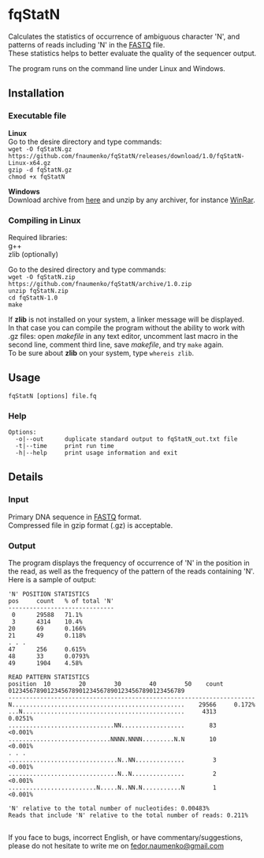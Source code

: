 # fqStatN 
Calculates the statistics of occurrence of ambiguous character 'N', 
and patterns of reads including 'N' in the [FASTQ](https://en.wikipedia.org/wiki/FASTQ_format) file.<br>
These statistics helps to better evaluate the quality of the sequencer output.

The program runs on the command line under Linux and Windows.

## Installation
### Executable file

**Linux**<br>
Go to the desire directory and type commands:<br>
```wget -O fqStatN.gz https://github.com/fnaumenko/fqStatN/releases/download/1.0/fqStatN-Linux-x64.gz```<br>
```gzip -d fqStatN.gz```<br>
```chmod +x fqStatN```

**Windows**<br>
Download archive from [here](https://github.com/fnaumenko/fqStatN/releases/download/1.0/fqStatN-Windows-x64.zip) 
and unzip by any archiver, for instance [WinRar](https://www.win-rar.com/download.html?&L=0).

### Compiling in Linux
Required libraries:<br>
g++<br>
zlib (optionally)

Go to the desired directory and type commands:<br>
```wget -O fqStatN.zip https://github.com/fnaumenko/fqStatN/archive/1.0.zip```<br>
```unzip fqStatN.zip```<br>
```cd fqStatN-1.0```<br>
```make```

If **zlib** is not installed on your system, a linker message will be displayed.<br>
In that case you can compile the program without the ability to work with .gz files: 
open *makefile* in any text editor, uncomment last macro in the second line, comment third line, save *makefile*, and try ```make``` again.<br>
To be sure about **zlib** on your system, type ```whereis zlib```.

## Usage
```
fqStatN [options] file.fq
```

### Help
```
Options:
  -o|--out      duplicate standard output to fqStatN_out.txt file
  -t|--time     print run time
  -h|--help     print usage information and exit
```

## Details

### Input
Primary DNA sequence in [FASTQ](https://en.wikipedia.org/wiki/FASTQ_format) format.<br>
Compressed file in gzip format (.gz) is acceptable.

### Output
The program displays the frequency of occurrence of 'N' in the position in the read, 
as well as the frequency of the pattern of the reads containing 'N'.<br>
Here is a sample of output:
```
'N' POSITION STATISTICS
pos     count   % of total 'N'
------------------------------
 0      29588   71.1%
 3      4314    10.4%
20      69      0.166%
21      49      0.118%
. . .
47      256     0.615%
48      33      0.0793%
49      1904    4.58%

READ PATTERN STATISTICS
position  10        20        30        40        50    count
01234567890123456789012345678901234567890123456789
----------------------------------------------------------------------
N.................................................    29566     0.172%
...N..............................................     4313     0.0251%
..............................NN..................       83     <0.001%
.............................NNNN.NNNN.........N.N       10     <0.001%
. . .
...............................N..NN..............        3     <0.001%
...............................N..N...............        2     <0.001%
.........................N.....N..NN.N...........N        1     <0.001%

'N' relative to the total number of nucleotides: 0.00483%
Reads that include 'N' relative to the total number of reads: 0.211%
```

##
If you face to bugs, incorrect English, or have commentary/suggestions, please do not hesitate to write me on fedor.naumenko@gmail.com
